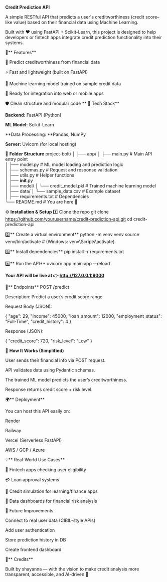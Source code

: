 **Credit Prediction API**

A simple RESTful API that predicts a user's creditworthiness (credit score–like value) based on their financial data using Machine Learning.

Built with ❤️ using FastAPI + Scikit-Learn, this project is designed to help developers or fintech apps integrate credit prediction functionality into their systems.

🚀** Features**

🔮 Predict creditworthiness from financial data

⚡ Fast and lightweight (built on FastAPI)

🧠 Machine learning model trained on sample credit data

🧩 Ready for integration into web or mobile apps

🛡️ Clean structure and modular code
**
🧰 Tech Stack**

**Backend:** FastAPI (Python)

**ML Model:** Scikit-Learn

**Data Processing: **Pandas, NumPy

**Server:** Uvicorn (for local hosting)

📂 **Folder Structure**
project-bolt/
│
├── app/
│   ├── main.py              # Main API entry point  
│   ├── model.py             # ML model loading and prediction logic  
│   ├── schemas.py           # Request and response validation  
│   ├── utils.py             # Helper functions  
│   ├── __init__.py  
│
├── model/
│   └── credit_model.pkl     # Trained machine learning model  
│
├── data/
│   └── sample_data.csv      # Example dataset  
│
├── requirements.txt         # Dependencies  
└── README.md                # You are here 👋

⚙️ **Installation & Setup**
1️⃣ Clone the repo
git clone https://github.com/yourusername/credit-prediction-api.git
cd credit-prediction-api

2️⃣** Create a virtual environment**
python -m venv venv
source venv/bin/activate  # (Windows: venv\Scripts\activate)

3️⃣** Install dependencies**
pip install -r requirements.txt

4️⃣** Run the API**
uvicorn app.main:app --reload


**Your API will be live at 👉 http://127.0.0.1:8000**

🔗** Endpoints**
POST /predict

Description: Predict a user’s credit score range

Request Body (JSON):

{
  "age": 29,
  "income": 45000,
  "loan_amount": 12000,
  "employment_status": "Full-Time",
  "credit_history": 4
}


Response (JSON):

{
  "credit_score": 720,
  "risk_level": "Low"
}

🧠 **How It Works (Simplified)**

User sends their financial info via POST request.

API validates data using Pydantic schemas.

The trained ML model predicts the user’s creditworthiness.

Response returns credit score + risk level.

🌍** Deployment**

You can host this API easily on:

Render

Railway

Vercel (Serverless FastAPI)

AWS / GCP / Azure

💡** Real-World Use Cases**

🏦 Fintech apps checking user eligibility

💳 Loan approval systems

📱 Credit simulation for learning/finance apps

🧾 Data dashboards for financial risk analysis

🧩 Future Improvements

Connect to real user data (CIBIL-style APIs)

Add user authentication

Store prediction history in DB

Create frontend dashboard

🫶** Credits**

Built by shayanna — with the vision to make credit analysis more transparent, accessible, and AI-driven 🚀
